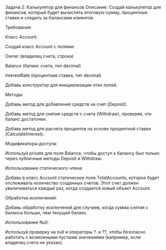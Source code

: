Задача 2: Калькулятор для финансов
Описание: Создай калькулятор для финансов, который будет вычислять итоговую сумму, процентные ставки и следить за балансами клиентов.

Требования:

Класс Account:

Создай класс Account с полями:

Owner (владелец счета, строка)

Balance (баланс счета, тип decimal)

InterestRate (процентная ставка, тип decimal)

Добавь конструктор для инициализации этих полей.

Методы:

Добавь метод для добавления средств на счет (Deposit).

Добавь метод для снятия средств с счета (Withdraw), проверяя, что баланс достаточен.

Добавь метод для расчета процентов на основе процентной ставки (CalculateInterest).

Модификаторы доступа:

Используй private для поля Balance, чтобы доступ к балансу был только через публичные методы Deposit и Withdraw.

Использование статического члена:

Добавь в класс Account статическое поле TotalAccounts, которое будет отслеживать количество созданных счетов. Этот счет должен увеличиваться каждый раз, когда создается новый объект Account.

Обработка исключений:

Добавь обработку исключений для случаев, когда сумма снятия с баланса больше, чем текущий баланс.

Использование Null:

Используй проверку на null и операторы ?. и ??, чтобы безопасно работать с возможными пустыми значениями (например, если владелец счета не указан).